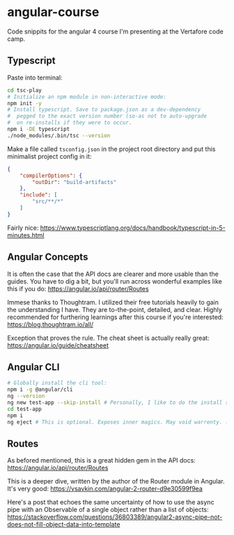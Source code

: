 # angular-course
Code snippits for the angular 4 course I'm presenting at the Vertafore code camp.

## Typescript

Paste into terminal:
```bash
cd tsc-play
# Initialize an npm module in non-interactive mode:
npm init -y
# Install typescript. Save to package.json as a dev-dependency 
#  pegged to the exact version number (so-as not to auto-upgrade 
#  on re-installs if they were to occur. 
npm i -DE typescript 
./node_modules/.bin/tsc --version
```

Make a file called `tsconfig.json` in the project root directory and put this minimalist project config in it:
```json
{
    "compilerOptions": {
        "outDir": "build-artifacts"
    },
    "include": [
        "src/**/*"
    ]
}
```

Fairly nice: https://www.typescriptlang.org/docs/handbook/typescript-in-5-minutes.html

## Angular Concepts

It is often the case that the API docs are clearer and more usable than the guides. You have to dig a bit, but you'll run across wonderful examples like this if you do: https://angular.io/api/router/Routes

Immese thanks to Thoughtram. I utilized their free tutorials heavily to gain the understanding I have. They are to-the-point, detailed, and clear. Highly recommended for furthering learnings after this course if you're interested: https://blog.thoughtram.io/all/

Exception that proves the rule. The cheat sheet is actually really great: https://angular.io/guide/cheatsheet

## Angular CLI

```bash
# Globally install the cli tool:
npm i -g @angular/cli
ng --version
ng new test-app --skip-install # Personally, I like to do the install seperately.
cd test-app
npm i
ng eject # This is optional. Exposes inner magics. May void warrenty. (:P)
```
## Routes

As befored mentioned, this is a great hidden gem in the API docs: https://angular.io/api/router/Routes

This is a deeper dive, written by the author of the Router module in Angular. It's very good: https://vsavkin.com/angular-2-router-d9e30599f9ea

Here's a post that echoes the same uncertainty of how to use the async pipe with an Observable of a single object rather than a list of objects: https://stackoverflow.com/questions/36803389/angular2-async-pipe-not-does-not-fill-object-data-into-template
